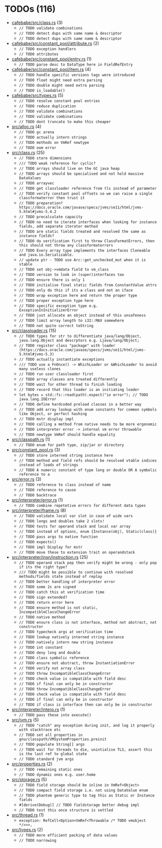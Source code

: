 # TODOs (116)
 * [cafebabe/src/class.rs](cafebabe/src/class.rs) (3)
   * `// TODO validate combinations`
   * `// TODO detect dups with same name & descriptor`
   * `// TODO detect dups with same name & descriptor`
 * [cafebabe/src/constant_pool/attribute.rs](cafebabe/src/constant_pool/attribute.rs) (2)
   * `// TODO exception handlers`
   * `// TODO attributes`
 * [cafebabe/src/constant_pool/entry.rs](cafebabe/src/constant_pool/entry.rs) (1)
   * `// TODO parse desc to DataType here in FieldRefEntry`
 * [cafebabe/src/constant_pool/item.rs](cafebabe/src/constant_pool/item.rs) (4)
   * `// TODO handle specific versions tags were introduced`
   * `// TODO float might need extra parsing`
   * `// TODO double might need extra parsing`
   * `// TODO is_loadable()`
 * [cafebabe/src/types.rs](cafebabe/src/types.rs) (5)
   * `// TODO resolve constant pool entries`
   * `// TODO reduce duplication`
   * `// TODO validate combinations`
   * `// TODO validate combinations`
   * `// TODO dont truncate to make this cheaper`
 * [src/alloc.rs](src/alloc.rs) (4)
   * `// TODO gc arena`
   * `// TODO actually intern strings`
   * `// TODO methods on VmRef newtype`
   * `// TODO oom error`
 * [src/class.rs](src/class.rs) (25)
   * `// TODO store dimensions`
   * `/// TODO weak reference for cyclic?`
   * `// TODO arrays should live on the GC java heap`
   * `// TODO arrays should be specialised and not hold massive DataValues`
   * `// TODO arrayvec`
   * `// TODO get classloader reference from tls instead of parameter`
   * `// TODO verify constant pool offsets so we can raise a single classformaterror then trust it`
   * `// TODO preparation? https://docs.oracle.com/javase/specs/jvms/se11/html/jvms-5.html#jvms-5.4.2`
   * `// TODO precalculate capacity`
   * `// TODO no need to iterate interfaces when looking for instance fields, add separate iterator method`
   * `// TODO are static fields treated and resolved the same as instance fields?`
   * `// TODO do verification first to throw ClassFormatErrors, then this should not throw any classformaterrors`
   * `// TODO Every array type implements the interfaces Cloneable and java.io.Serializable.`
   * `// update ptr - TODO use Arc::get_unchecked_mut when it is stable`
   * `// TODO set obj->vmdata field to vm_class`
   * `// TODO version to look in (super)interfaces too`
   * `// TODO ensure there is only 1`
   * `// TODO initialise final static fields from ConstantValue attrs`
   * `// TODO only do this if its a class and not an iface`
   * `// TODO wrap exception here and return the proper type`
   * `// TODO proper exception type here`
   * `// TODO specific exception type e.g. ExceptionInInitializerError`
   * `// TODO just allocate an object instead of this unsafeness`
   * `// TODO limit array length to i32::MAX somewhere`
   * `// TODO not quite correct toString`
 * [src/classloader.rs](src/classloader.rs) (15)
   * `// TODO types for str to differentiate java/lang/Object, java.lang.Object and descrptors e.g. Ljava/lang/Object;`
   * `// TODO register class "package" with loader (https://docs.oracle.com/javase/specs/jvms/se11/html/jvms-5.html#jvms-5.3)`
   * `// TODO actually instantiate exceptions`
   * `/// TODO use a FnOnce() -> WhichLoader or &WhichLoader to avoid many useless clones`
   * `// TODO run user classloader first`
   * `// TODO array classes are treated differently`
   * `// TODO wait for other thread to finish loading`
   * `// TODO record that this loader is an initiating loader`
   * `let bytes = std::fs::read(path).expect("io error"); // TODO java.lang.IOError`
   * `// TODO define hardcoded preload classes in a better way`
   * `// TODO add array lookup with enum constants for common symbols like Object, or perfect hashing`
   * `// TODO mstr display impl`
   * `// TODO calling a method from native needs to be more ergonomic`
   * `// TODO interpreter error -> internal vm error throwable`
   * `// TODO newtype VmRef should handle equality`
 * [src/classpath.rs](src/classpath.rs) (1)
   * `// TODO enum for path type, zip/jar or directory`
 * [src/constant_pool.rs](src/constant_pool.rs) (3)
   * `// TODO store interned string instance here`
   * `// TODO method and field refs should be resolved vtable indices instead of loads of strings`
   * `// TODO A numeric constant of type long or double OR A symbolic reference to a`
 * [src/error.rs](src/error.rs) (3)
   * `// TODO reference to class instead of name`
   * `// TODO reference to cause`
   * `// TODO backtrace`
 * [src/interpreter/error.rs](src/interpreter/error.rs) (1)
   * `// TODO combine repetetive errors for different data types`
 * [src/interpreter/frame.rs](src/interpreter/frame.rs) (8)
   * `// TODO validate local var slot in case of wide vars`
   * `// TODO longs and doubles take 2 slots!`
   * `// TODO tests for operand stack and local var array`
   * `// TODO instead of options, enum {Instance(obj), Static(class)}`
   * `// TODO pass args to native function`
   * `// TODO expects()`
   * `// TODO impl Display for mstr`
   * `// TODO move these to extension trait on operandstack`
 * [src/interpreter/insn/instruction.rs](src/interpreter/insn/instruction.rs) (25)
   * `// TODO operand stack pop then verify might be wrong - only pop if its the right type?`
   * `/// TODO might be possible to continue with resolved methods/fields state instead of replay`
   * `// TODO better handling of interpreter error`
   * `// TODO some 2s are signed`
   * `// TODO catch this at verification time`
   * `// TODO sign extended?`
   * `// TODO return error here`
   * `// TODO ensure method is not static, IncompatibleClassChangeError`
   * `// TODO native method`
   * `// TODO ensure class is not interface, method not abstract, not constructor`
   * `// TODO typecheck args at verification time`
   * `// TODO lookup natively interned string instance`
   * `// TODO natively intern new string instance`
   * `// TODO int constant`
   * `// TODO deny long and double`
   * `// TODO class symbolic reference`
   * `// TODO ensure not abstract, throw InstantiationError`
   * `// TODO verify not array class`
   * `// TODO throw IncompatibleClassChangeError`
   * `// TODO check value is compatible with field desc`
   * `// TODO if final can only be in constructor`
   * `// TODO throw IncompatibleClassChangeError`
   * `// TODO check value is compatible with field desc`
   * `// TODO if final can only be in constructor`
   * `// TODO if class is interface then can only be in constructor`
 * [src/interpreter/interp.rs](src/interpreter/interp.rs) (1)
   * `// TODO pass these into execute()`
 * [src/jvm.rs](src/jvm.rs) (5)
   * `// TODO "catch" any exception during init, and log it properly with stacktrace etc`
   * `// TODO set all properties in gnu/classpath/VMSystemProperties.preinit`
   * `// TODO populate String[] args`
   * `// TODO wait for threads to die, unintialise TLS, assert this is the last ref to global state`
   * `// TODO standard jvm args`
 * [src/properties.rs](src/properties.rs) (2)
   * `// TODO remaining static ones`
   * `// TODO dynamic ones e.g. user.home`
 * [src/storage.rs](src/storage.rs) (5)
   * `// TODO field storage should be inline in VmRef<Object>`
   * `// TODO compact field storage i.e. not using DataValue enum`
   * `// TODO phantom generic type to tag this as Static or Instance fields`
   * `#[derive(Debug)] // TODO fieldstorage better debug impl`
   * `// TODO test this once structure is settled`
 * [src/thread.rs](src/thread.rs) (1)
   * `exception: RefCell<Option<VmRef<Throwable /* TODO vmobject */>>>,`
 * [src/types.rs](src/types.rs) (2)
   * `// TODO more efficient packing of data values`
   * `// TODO narrowing`
